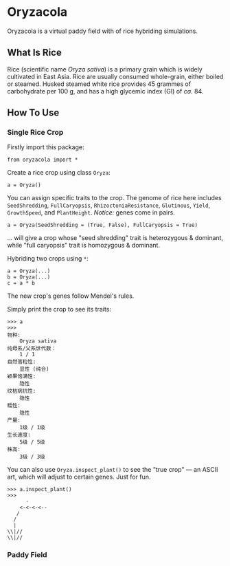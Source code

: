 # Oryzacola
Oryzacola is a virtual paddy field with of rice hybriding simulations.

## What Is Rice
Rice (scientific name *Oryza sativa*) is a primary grain which is widely cultivated in East Asia. Rice are usually consumed whole-grain, either boiled or steamed. Husked steamed white rice provides 45 grammes of carbohydrate per 100 g, and has a high glycemic index (GI) of *ca.* 84.

## How To Use

### Single Rice Crop
Firstly import this package:
```
from oryzacola import *
```
Create a rice crop using class `Oryza`:
```
a = Oryza()
```
You can assign specific traits to the crop. The genome of rice here includes `SeedShredding`, `FullCaryopsis`, `RhizoctoniaResistance`, `Glutinous`, `Yield`, `GrowthSpeed`, and `PlantHeight`. *Notice:* genes come in pairs.
```
a = Oryza(SeedShredding = (True, False), FullCaryopsis = True)
```
… will give a crop whose "seed shredding" trait is heterozygous & dominant, while "full caryopsis" trait is homozygous & dominant.

Hybriding two crops using `*`:
```
a = Oryza(...)
b = Oryza(...)
c = a * b
```
The new crop's genes follow Mendel's rules.

Simply print the crop to see its traits:
```
>>> a
>>>
物种:
    Oryza sativa
纯母系/父系世代数：
    1 / 1
自然落粒性:
    显性 (纯合)
颖果饱满性:
    隐性
纹枯病抗性:
    隐性
糯性:
    隐性
产量:
    1级 / 1级
生长速度:
    5级 / 5级
株高:
    3级 / 3级
```
You can also use `Oryza.inspect_plant()` to see the "true crop" — an ASCII art, which will adjust to certain genes. Just for fun.
```
>>> a.inspect_plant()
>>>
      ·      
    <-<-<-<-- 
   /        
  /
  |
\\|//
\\|//
```

### Paddy Field
